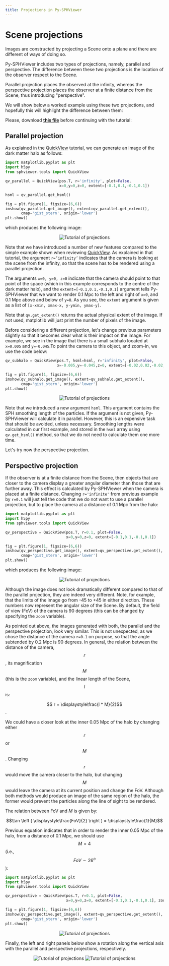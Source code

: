 ```yaml
---
title: Projections in Py-SPHViewer
---
```


# Scene projections

Images are constructed by projecting a Scene onto a plane and there are different of ways of doing so.

Py-SPHViewer includes two types of projections, namely, parallel and perspective. The difference between these two projections is the location of the observer respect to the Scene.

Parallel projection places the observed at the infinity, whereas the perspective projection places the observer at a finite distance from the Scene, thus introducing "perspective".

We will show below a worked example using these two projections, and hopefully this will highlight the difference between them:

Please, download [**this file**](https://github.com/alejandrobll/py-sphviewer/blob/master/examples/dm_halo.h5py?raw=true) before continuing with the tutorial:

## Parallel projection

As explained in the [QuickView](tutorial_quickview.html) tutorial, we can generate an image of the dark matter halo as follows:

```python
import matplotlib.pyplot as plt
import h5py
from sphviewer.tools import QuickView

qv_parallel = QuickView(pos.T, r='infinity', plot=False,
                        x=0,y=0,z=0, extent=[-0.1,0.1,-0.1,0.1])

hsml = qv_parallel.get_hsml()

fig = plt.figure(1, figsize=(6,6))
imshow(qv_parallel.get_image(), extent=qv_parallel.get_extent(),
       cmap='gist_stern', origin='lower')
plt.show()
```

which produces the following image:

<p align="center">
   <img src="../assets/img/tutorial_projections_1.png" alt="Tutorial of projections">
</p>

Note that we have introduced a number of new features compared to the simple example shown when reviewing [QuickView](tutorial_quickview.html). As explained in that tutorial, the argument ```r=’infinity’``` indicates that the camera is looking at the scene from the infinity, so that the scene has to be rendered using a parallel projection.

The arguments ```x=0, y=0, z=0``` indicate that the camera should point to that point of the space (which in this example corresponds to the centre of the dark matter halo), and the ```extent=[-0.1,0.1,-0.1,0.1]``` argument tells Py-SPHViewer that we want to render 0.1 Mpc to the left and right of ```x=0```, and 0.1 Mpc above and below of ```y=0```. As you see, the ```extent``` argument is given as a list of ```[x-xmin, xmax-x, y-ymin, ymax-y]```.

Note that ```qv.get_extent()``` returns the actual physical extent of the image. If not used, matplotlib will just print the number of pixels of the image.

Before considering a different projection, let's change previous parameters slightly so that it becomes clear what is their impact on the image. For example, we see in the image that there is a small subhalo located at ```x=0.005``` and ```y=-0.045```.To point the camera to this object, and zoom-in, we use the code below:

```python
qv_subhalo = QuickView(pos.T, hsml=hsml, r='infinity', plot=False,
                       x=-0.005,y=-0.045,z=0, extent=[-0.02,0.02,-0.02,0.02])

fig = plt.figure(1, figsize=(6,6))
imshow(qv_subhalo.get_image(), extent=qv_subhalo.get_extent(),
       cmap='gist_stern', origin='lower')
plt.show()
```

<p align="center">
   <img src="../assets/img/tutorial_projections_2.png" alt="Tutorial of projections">
</p>

Note that we introduced a new argument ```hsml```. This argument contains the SPH smoothing length of the particles. If the argument is not given, Py-SPHViewer will calculate it in parallel. However, this is an expensive task that should be avoided, unless necessary. Smoothing lengths were calculated in our first example, and stored in the ```hsml``` array using ```qv.get_hsml()``` method, so that we do not need to calculate them one more time.

Let's try now the perspective projection.

## Perspective projection

If the observer is at a finite distance from the Scene, then objects that are closer to the camera display a greater angular diameter than those that are further away. This effect is calculated by Py-SPHViewer when the camera is placed at a finite distance. Changing ```r='infinite'``` from previous example by ```r=0.1``` will just tell the code that we do not want to use a parallel projection, but to place the camera at a distance of 0.1 Mpc from the halo:

```python
import matplotlib.pyplot as plt
import h5py
from sphviewer.tools import QuickView

qv_perspective = QuickView(pos.T, r=0.1, plot=False,
                           x=0,y=0,z=0, extent=[-0.1,0.1,-0.1,0.1])

fig = plt.figure(1, figsize=(6,6))
imshow(qv_perspective.get_image(), extent=qv_perspective.get_extent(),
       cmap='gist_stern', origin='lower')
plt.show()
```

which produces the following image:

<p align="center">
   <img src="../assets/img/tutorial_projections_3.png" alt="Tutorial of projections">
</p>

Although the image does not look dramatically different compared to that of the parallel projection, they are indeed very different. Note, for example, that the limits of the image go from -45 to +45 in either direction. These numbers now represent the angular size of the Scene. By default, the field of view (FoV) of the camera is 90 degrees (this can be changed by specifying the ```zoom``` variable).

As pointed out above, the images generated with both, the parallel and the perspective projection, look very similar. This is not unexpected, as we chose the distance of the camera ```r=0.1``` on purpose, so that the angle subtended by 0.2 Mpc is 90 degrees. In general, the relation between the distance of the camera, $$r$$, its magnification $$M$$ (this is the ``zoom`` variable), and the linear length of the Scene, $$l$$ is:

$$ r = \displaystyle\frac{l * M}{2}$$.

We could have a closer look at the inner 0.05 Mpc of the halo by changing either $$r$$ or $$M$$. Changing $$r$$ would move the camera closer to the halo, but changing $$M$$ would leave the camera at its current position and change the FoV. Although both methods would produce an image of the same region of the halo, the former would prevent the particles along the line of sight to be rendered.

The relation between FoV and $M$ is given by:

$$\tan \left ( \displaystyle\frac{FoV}{2} \right ) = \displaystyle\frac{1}{M}$$


Previous equation indicates that in order to render the inner 0.05 Mpc of the halo, from a distance of 0.1 Mpc, we should use $$M=4$$ (i.e., $$FoV \sim 26^o$$):

```python
import matplotlib.pyplot as plt
import h5py
from sphviewer.tools import QuickView

qv_perspective = QuickView(pos.T, r=0.1, plot=False,
                           x=0,y=0,z=0, extent=[-0.1,0.1,-0.1,0.1], zoom=4)

fig = plt.figure(1, figsize=(6,6))
imshow(qv_perspective.get_image(), extent=qv_perspective.get_extent(),
       cmap='gist_stern', origin='lower')
plt.show()
```
<p align="center">
   <img src="../assets/img/tutorial_projections_4.png" alt="Tutorial of projections">
</p>

Finally, the left and right panels below show a rotation along the vertical axis with the parallel and perspective projections, respectively. 

<p align="center">
   <img src="../assets/img/tutorial_projections_5.gif" alt="Tutorial of projections">
   <img src="../assets/img/tutorial_projections_6.gif" alt="Tutorial of projections">
</p>
